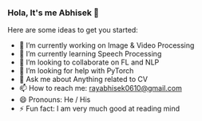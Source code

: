 ### Hola, It's me Abhisek 👋

Here are some ideas to get you started:

- 🔭 I’m currently working on Image & Video Processing
- 🌱 I’m currently learning Speech Processing
- 👯 I’m looking to collaborate on FL and NLP
- 🤔 I’m looking for help with PyTorch
- 💬 Ask me about Anything related to CV
- 📫 How to reach me: rayabhisek0610@gmail.com
- 😄 Pronouns: He / His
- ⚡ Fun fact: I am very much good at reading mind
